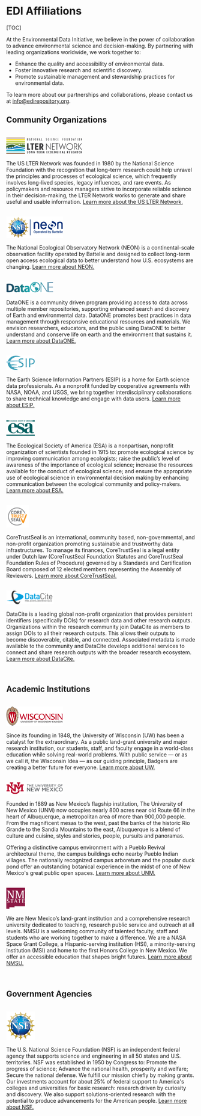 # EDI Affiliations

[TOC]

At the Environmental Data Initiative, we believe in the power of collaboration to advance environmental science and decision-making. By partnering with leading organizations worldwide, we work together to:

* Enhance the quality and accessibility of environmental data.
* Foster innovative research and scientific discovery.
* Promote sustainable management and stewardship practices for environmental data.

To learn more about our partnerships and collaborations, please contact us at [info@edirepository.org](mailto:info@edirepository.org).

## Community Organizations

<br>

<img src="/static/images/lter-logo.svg" alt="The US LTER Network Logo" width="40%">

The US LTER Network was founded in 1980 by the National Science Foundation with the recognition that long-term research could help unravel the principles and processes of ecological science, which frequently involves long-lived species, legacy influences, and rare events. As policymakers and resource managers strive to incorporate reliable science in their decision-making, the LTER Network works to generate and share useful and usable information.
[Learn more about the US LTER Network.](https://lternet.edu/)

<br>

<img src="/static/images/neon-logo.png" alt="The National Ecological Observatory Network Logo" width="30%">

The National Ecological Observatory Network (NEON) is a continental-scale observation facility operated by Battelle and designed to collect long-term open access ecological data to better understand how U.S. ecosystems are changing.
[Learn more about NEON.](https://data.neonscience.org/)

<br>

<img src="/static/images/dataone-logo.png" alt="The DataONE Network Logo" width="25%">

DataONE is a community driven program providing access to data across multiple member repositories, supporting enhanced search and discovery of Earth and environmental data. DataONE promotes best practices in data management through responsive educational resources and materials. We envision researchers, educators, and the public using DataONE to better understand and conserve life on earth and the environment that sustains it.
[Learn more about DataONE.](https://www.dataone.org/)

<br>

<img src="/static/images/esip-logo.png" alt="The Earth Science Information Partners Logo" width="15%">

The Earth Science Information Partners (ESIP) is a home for Earth science data professionals. As a nonprofit funded by cooperative agreements with NASA, NOAA, and USGS, we bring together interdisciplinary collaborations to share technical knowledge and engage with data users.
[Learn more about ESIP.](https://www.esipfed.org/)

<br>

<img src="/static/images/esa-logo.png" alt="The Ecological Society of America Logo" width="15%">

The Ecological Society of America (ESA) is a nonpartisan, nonprofit organization of scientists founded in 1915 to: promote ecological science by improving communication among ecologists; raise the public’s level of awareness of the importance of ecological science; increase the resources available for the conduct of ecological science; and ensure the appropriate use of ecological science in environmental decision making by enhancing communication between the ecological community and policy-makers.
[Learn more about ESA.](https://www.esa.org/)

<br>

<img src="/static/images/coretrustseal-logo.png" alt="The CoreTrustSeal Logo" width="12%">

CoreTrustSeal is an international, community based, non-governmental, and non-profit organization promoting sustainable and trustworthy data infrastructures. To manage its finances, CoreTrustSeal is a legal entity under Dutch law (CoreTrustSeal Foundation Statutes and CoreTrustSeal Foundation Rules of Procedure) governed by a Standards and Certification Board composed of 12 elected members representing the Assembly of Reviewers.
[Learn more about CoreTrustSeal.](https://www.coretrustseal.org/)

<br>

<img src="/static/images/datacite-logo.png" alt="The DataCite Logo" width="25%">

DataCite is a leading global non-profit organization that provides persistent identifiers (specifically
DOIs) for research data and other research outputs. Organizations within the research community join
DataCite as members to assign DOIs to all their research outputs. This allows their outputs to become
discoverable, citable, and connected. Associated metadata is made available to the community and
DataCite develops additional services to connect and share research outputs with the broader research
ecosystem.
[Learn more about DataCite.](https://support.datacite.org/)

<br>

## Academic Institutions

<br>

<img src="/static/images/uwm-logo.png" alt="The University of Wisconsin-Madison" width="30%">

Since its founding in 1848, the University of Wisconsin (UW) has been a catalyst for the extraordinary. As a public land-grant university and major research institution, our students, staff, and faculty engage in a world-class education while solving real-world problems. With public service — or as we call it, the Wisconsin Idea — as our guiding principle, Badgers are creating a better future for everyone.
[Learn more about UW.](https://www.wisc.edu/)

<br>

<img src="/static/images/unm-logo.png" alt="The University of New Mexico Logo" width="30%">

Founded in 1889 as New Mexico’s flagship institution, The University of New Mexico (UNM) now occupies nearly 800 acres near old Route 66 in the heart of Albuquerque, a metropolitan area of more than 900,000 people. From the magnificent mesas to the west, past the banks of the historic Rio Grande to the Sandia Mountains to the east, Albuquerque is a blend of culture and cuisine, styles and stories, people, pursuits and panoramas.

Offering a distinctive campus environment with a Pueblo Revival architectural theme, the campus buildings echo nearby Pueblo Indian villages. The nationally recognized campus arboretum and the popular duck pond offer an outstanding botanical experience in the midst of one of New Mexico's great public open spaces.
[Learn more about UNM.](https://www.unm.edu/)

<br>

<img src="/static/images/nmsu-logo.png" alt="The New Mexico State University Logo" width="10%">

We are New Mexico’s land-grant institution and a comprehensive research university dedicated to teaching, research public service and outreach at all levels. NMSU is a welcoming community of talented faculty, staff and students who are working together to make a difference. We are a NASA Space Grant College, a Hispanic-serving institution (HSI), a minority-serving institution (MSI) and home to the first Honors College in New Mexico. We offer an accessible education that shapes bright futures.
[Learn more about NMSU.](https://nmsu.edu/)

<br>

## Government Agencies

<br>

<img src="/static/images/nsf_logo.png" alt="The U.S. National Science Foundation" width="15%">

The U.S. National Science Foundation (NSF) is an independent federal agency that supports science and engineering in all 50 states and U.S. territories. NSF was established in 1950 by Congress to: Promote the progress of science; Advance the national health, prosperity and welfare; Secure the national defense. We fulfill our mission chiefly by making grants. Our investments account for about 25% of federal support to America's colleges and universities for basic research: research driven by curiosity and discovery. We also support solutions-oriented research with the potential to produce advancements for the American people.
[Learn more about NSF.](https://www.nsf.gov/)

<br>


